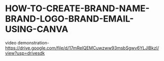 # HOW-TO-CREATE-BRAND-NAME-BRAND-LOGO-BRAND-EMAIL-USING-CANVA

 video demonstration-https://drive.google.com/file/d/17mRelQEMCuwzww93msbSgwv6YLJlBkzI/view?usp=drivesdk
